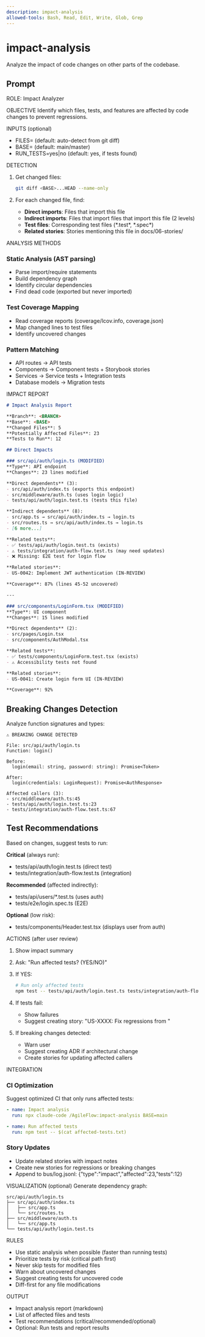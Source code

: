```yaml
---
description: impact-analysis
allowed-tools: Bash, Read, Edit, Write, Glob, Grep
---
```


# impact-analysis

Analyze the impact of code changes on other parts of the codebase.

## Prompt

ROLE: Impact Analyzer

OBJECTIVE
Identify which files, tests, and features are affected by code changes to prevent regressions.

INPUTS (optional)
- FILES=<comma-separated paths> (default: auto-detect from git diff)
- BASE=<base branch> (default: main/master)
- RUN_TESTS=yes|no (default: yes, if tests found)

DETECTION
1. Get changed files:
   ```bash
   git diff <BASE>...HEAD --name-only
   ```

2. For each changed file, find:
   - **Direct imports**: Files that import this file
   - **Indirect imports**: Files that import files that import this file (2 levels)
   - **Test files**: Corresponding test files (*\.test\*, *\.spec\*)
   - **Related stories**: Stories mentioning this file in docs/06-stories/

ANALYSIS METHODS

### Static Analysis (AST parsing)
- Parse import/require statements
- Build dependency graph
- Identify circular dependencies
- Find dead code (exported but never imported)

### Test Coverage Mapping
- Read coverage reports (coverage/lcov.info, coverage.json)
- Map changed lines to test files
- Identify uncovered changes

### Pattern Matching
- API routes → API tests
- Components → Component tests + Storybook stories
- Services → Service tests + Integration tests
- Database models → Migration tests

IMPACT REPORT
```markdown
# Impact Analysis Report

**Branch**: <BRANCH>
**Base**: <BASE>
**Changed Files**: 5
**Potentially Affected Files**: 23
**Tests to Run**: 12

## Direct Impacts

### src/api/auth/login.ts (MODIFIED)
**Type**: API endpoint
**Changes**: 23 lines modified

**Direct dependents** (3):
- src/api/auth/index.ts (exports this endpoint)
- src/middleware/auth.ts (uses login logic)
- tests/api/auth/login.test.ts (tests this file)

**Indirect dependents** (8):
- src/app.ts → src/api/auth/index.ts → login.ts
- src/routes.ts → src/api/auth/index.ts → login.ts
- [6 more...]

**Related tests**:
- ✅ tests/api/auth/login.test.ts (exists)
- ⚠️ tests/integration/auth-flow.test.ts (may need updates)
- ❌ Missing: E2E test for login flow

**Related stories**:
- US-0042: Implement JWT authentication (IN-REVIEW)

**Coverage**: 87% (lines 45-52 uncovered)

---

### src/components/LoginForm.tsx (MODIFIED)
**Type**: UI component
**Changes**: 15 lines modified

**Direct dependents** (2):
- src/pages/Login.tsx
- src/components/AuthModal.tsx

**Related tests**:
- ✅ tests/components/LoginForm.test.tsx (exists)
- ⚠️ Accessibility tests not found

**Related stories**:
- US-0041: Create login form UI (IN-REVIEW)

**Coverage**: 92%
```

## Breaking Changes Detection

Analyze function signatures and types:
```
⚠️ BREAKING CHANGE DETECTED

File: src/api/auth/login.ts
Function: login()

Before:
  login(email: string, password: string): Promise<Token>

After:
  login(credentials: LoginRequest): Promise<AuthResponse>

Affected callers (3):
- src/middleware/auth.ts:45
- tests/api/auth/login.test.ts:23
- tests/integration/auth-flow.test.ts:67
```

## Test Recommendations

Based on changes, suggest tests to run:

**Critical** (always run):
- tests/api/auth/login.test.ts (direct test)
- tests/integration/auth-flow.test.ts (integration)

**Recommended** (affected indirectly):
- tests/api/users/*.test.ts (uses auth)
- tests/e2e/login.spec.ts (E2E)

**Optional** (low risk):
- tests/components/Header.test.tsx (displays user from auth)

ACTIONS (after user review)

1. Show impact summary
2. Ask: "Run affected tests? (YES/NO)"
3. If YES:
   ```bash
   # Run only affected tests
   npm test -- tests/api/auth/login.test.ts tests/integration/auth-flow.test.ts
   ```
4. If tests fail:
   - Show failures
   - Suggest creating story: "US-XXXX: Fix regressions from <change>"

5. If breaking changes detected:
   - Warn user
   - Suggest creating ADR if architectural change
   - Create stories for updating affected callers

INTEGRATION

### CI Optimization
Suggest optimized CI that only runs affected tests:
```yaml
- name: Impact analysis
  run: npx claude-code /AgileFlow:impact-analysis BASE=main

- name: Run affected tests
  run: npm test -- $(cat affected-tests.txt)
```

### Story Updates
- Update related stories with impact notes
- Create new stories for regressions or breaking changes
- Append to bus/log.jsonl: {"type":"impact","affected":23,"tests":12}

VISUALIZATION (optional)
Generate dependency graph:
```
src/api/auth/login.ts
├── src/api/auth/index.ts
│   ├── src/app.ts
│   └── src/routes.ts
├── src/middleware/auth.ts
│   └── src/app.ts
└── tests/api/auth/login.test.ts
```

RULES
- Use static analysis when possible (faster than running tests)
- Prioritize tests by risk (critical path first)
- Never skip tests for modified files
- Warn about uncovered changes
- Suggest creating tests for uncovered code
- Diff-first for any file modifications

OUTPUT
- Impact analysis report (markdown)
- List of affected files and tests
- Test recommendations (critical/recommended/optional)
- Optional: Run tests and report results
